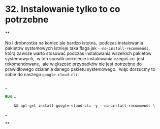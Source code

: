 # 32. Instalowanie tylko to co potrzebne

**

No i drobnostka na koniec ale bardzo istotna,  podczas instalowania pakietów systemowych istnieje taka flaga jak `--no-install-recommends`,  którą zawsze warto stosować podczas instalowania wszelkich pakietów  systemowych,  w ten sposób unikniecie instalowania czegoś co  jest rekomendowane,  ale większość przypadków nie jest potrzebne do  prawidłowego działania danego pakietu systemowego.  więc dorzućmy to sobie do naszego `google-cloud-cli`:

```dockerfile

…

RUN …

    && apt-get install google-cloud-cli -y --no-install-recommends \

…

```

**